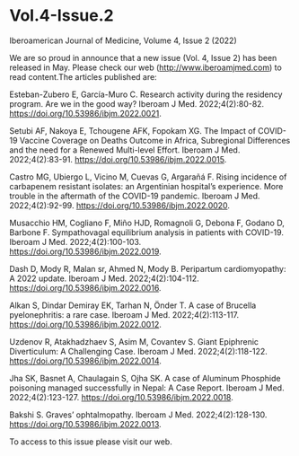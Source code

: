 # Vol.4-Issue.2
Iberoamerican Journal of Medicine, Volume 4, Issue 2 (2022)

We are so proud in announce that a new issue (Vol. 4, Issue 2) has been released in May. Please check our web (http://www.iberoamjmed.com) to read content.The articles published are:

Esteban-Zubero E, García-Muro C. Research activity during the residency program. Are we in the good way? Iberoam J Med. 2022;4(2):80-82. https://doi.org/10.53986/ibjm.2022.0021.

Setubi AF, Nakoya E, Tchougene AFK, Fopokam XG. The Impact of COVID-19 Vaccine Coverage on Deaths Outcome in Africa, Subregional Differences and the need for a Renewed Multi-level Effort. Iberoam J Med. 2022;4(2):83-91. https://doi.org/10.53986/ibjm.2022.0015.

Castro MG, Ubiergo L, Vicino M, Cuevas G, Argarañá F. Rising incidence of carbapenem resistant isolates: an Argentinian hospital’s experience. More trouble in the aftermath of the COVID-19 pandemic. Iberoam J Med. 2022;4(2):92-99. https://doi.org/10.53986/ibjm.2022.0020.

Musacchio HM, Cogliano F, Miño HJD, Romagnoli G, Debona F, Godano D, Barbone F. Sympathovagal equilibrium analysis in patients with COVID-19. Iberoam J Med. 2022;4(2):100-103. https://doi.org/10.53986/ibjm.2022.0019.

Dash D, Mody R, Malan sr, Ahmed N, Mody B. Peripartum cardiomyopathy: A 2022 update. Iberoam J Med. 2022;4(2):104-112. https://doi.org/10.53986/ibjm.2022.0016.

Alkan S, Dindar Demiray EK, Tarhan N, Önder T. A case of Brucella pyelonephritis: a rare case. Iberoam J Med. 2022;4(2):113-117. https://doi.org/10.53986/ibjm.2022.0012.

Uzdenov R, Atakhadzhaev S, Asim M, Covantev S. Giant Epiphrenic Diverticulum: A Challenging Case. Iberoam J Med. 2022;4(2):118-122. https://doi.org/10.53986/ibjm.2022.0014.

Jha SK, Basnet A, Chaulagain S, Ojha SK. A case of Aluminum Phosphide poisoning managed successfully in Nepal: A Case Report. Iberoam J Med. 2022;4(2):123-127. https://doi.org/10.53986/ibjm.2022.0018.

Bakshi S. Graves’ ophtalmopathy. Iberoam J Med. 2022;4(2):128-130. https://doi.org/10.53986/ibjm.2022.0013.

To access to this issue please visit our web.
